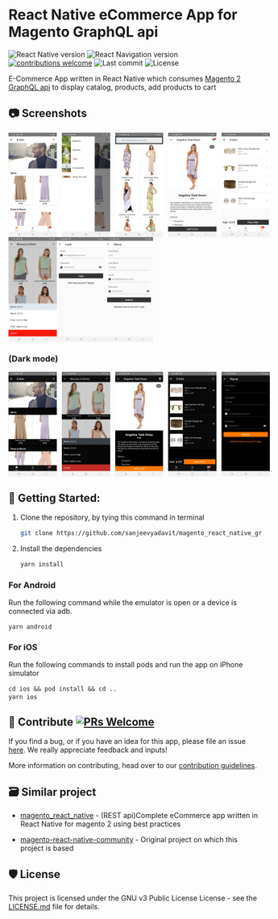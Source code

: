 # React Native eCommerce App for Magento GraphQL api

![React Native version](https://img.shields.io/github/package-json/dependency-version/sanjeevyadavit/magento_react_native_graphql/react-native)
![React Navigation version](https://img.shields.io/github/package-json/dependency-version/sanjeevyadavit/magento_react_native_graphql/@react-navigation/native?label=react-navigation)
[![contributions welcome](https://img.shields.io/badge/contributions-welcome-brightgreen.svg?style=flat)](https://github.com/sanjeevyadavit/magento_react_native_graphql/issues)
![Last commit](https://img.shields.io/github/last-commit/sanjeevyadavit/magento_react_native_graphql)
![License](https://img.shields.io/github/license/sanjeevyadavit/magento_react_native_graphql)


E-Commerce App written in React Native which consumes [Magento 2 GraphQL api](https://devdocs.magento.com/guides/v2.4/graphql/) to display catalog, products, add products to cart

## :camera: Screenshots

<div style="display:flex;" >
  <img src=".github/screenshots/light/1.jpg" width="19%" >
  <img src=".github/screenshots/light/2.jpg" style="margin-left:10px;" width="19%" >
  <img src=".github/screenshots/light/3.jpg" style="margin-left:10px;" width="19%" >
  <img src=".github/screenshots/light/4.jpg" style="margin-left:10px;" width="19%" >
  <img src=".github/screenshots/light/5.jpg" style="margin-left:10px;" width="19%" >
</div>

<div style="display:flex;" >
  <img src=".github/screenshots/light/6.jpg" width="19%" >
  <img src=".github/screenshots/light/7.jpg" width="19%" >
  <img src=".github/screenshots/light/8.jpg" width="19%" >
</div>

### (Dark mode)

<div style="display:flex;" >
  <img src=".github/screenshots/dark/1.jpg" width="19%" >
  <img src=".github/screenshots/dark/2.jpg" style="margin-left:10px;" width="19%" >
  <img src=".github/screenshots/dark/3.jpg" style="margin-left:10px;" width="19%" >
  <img src=".github/screenshots/dark/4.jpg" style="margin-left:10px;" width="19%" >
  <img src=".github/screenshots/dark/5.jpg" style="margin-left:10px;" width="19%" >
</div>

## 🚀 Getting Started:

1. Clone the repository, by tying this command in terminal

    ```sh
    git clone https://github.com/sanjeevyadavit/magento_react_native_graphql.git && cd magento_react_native_graphql

2. Install the dependencies 

    ```bash
    yarn install
    ```

### For Android

Run the following command while the emulator is open or a device is connected via adb.

``` 
yarn android
```

### For iOS

Run the following commands to install pods and run the app on iPhone simulator

``` 
cd ios && pod install && cd ..
yarn ios
```

## 🙋‍ Contribute [![PRs Welcome](https://img.shields.io/badge/PRs-welcome-brightgreen.svg?style=flat-square)](http://makeapullrequest.com) 

If you find a bug, or if you have an idea for this app, please file an issue [here](https://github.com/sanjeevyadavit/magento_react_native_graphql/issues). We really appreciate feedback and inputs!

More information on contributing, head over to our [contribution guidelines](CONTRIBUTING.md). 

## 🗃️ Similar project

* [magento_react_native](https://github.com/sanjeevyadavit/magento_react_native) - (REST api)Complete eCommerce app written in React Native for magento 2 using best practices

* [magento-react-native-community](https://github.com/troublediehard/magento-react-native-community) - Original project on which this project is based

## 🛡 License

This project is licensed under the GNU v3 Public License License - see the [LICENSE.md](LICENSE.md) file for details.
